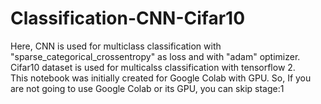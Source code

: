 # Classification-CNN-Cifar10
Here, CNN is used for multiclass classification with "sparse_categorical_crossentropy" as loss and with "adam" optimizer.\
Cifar10 dataset is used for multicalss classification with tensorflow 2.\
This notebook was initially created for Google Colab with GPU. So, If you are not going to use Google Colab or its GPU, you can skip stage:1
